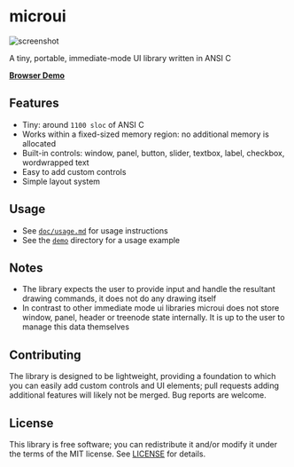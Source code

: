 # microui
![screenshot](https://user-images.githubusercontent.com/3920290/53285737-f4cae500-375b-11e9-96bc-ba7c314dc161.png)

A tiny, portable, immediate-mode UI library written in ANSI C

[**Browser Demo**](https://floooh.github.io/sokol-html5/wasm/sgl-microui-sapp.html)

## Features
* Tiny: around `1100 sloc` of ANSI C
* Works within a fixed-sized memory region: no additional memory is
  allocated
* Built-in controls: window, panel, button, slider, textbox, label,
  checkbox, wordwrapped text
* Easy to add custom controls
* Simple layout system

## Usage
* See [`doc/usage.md`](doc/usage.md) for usage instructions
* See the [`demo`](demo) directory for a usage example

## Notes
* The library expects the user to provide input and handle the resultant
  drawing commands, it does not do any drawing itself
* In contrast to other immediate mode ui libraries microui does not store
  window, panel, header or treenode state internally. It is up to the
  user to manage this data themselves

## Contributing
The library is designed to be lightweight, providing a foundation to which
you can easily add custom controls and UI elements; pull requests adding
additional features will likely not be merged. Bug reports are welcome.

## License
This library is free software; you can redistribute it and/or modify it
under the terms of the MIT license. See [LICENSE](LICENSE) for details.

